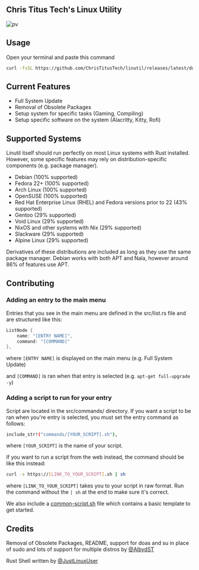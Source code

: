 ## Chris Titus Tech's Linux Utility

![pv](https://i.imgur.com/quoAwXf.png)

## Usage

Open your terminal and paste this command
```bash
curl -fsSL https://github.com/ChrisTitusTech/linutil/releases/latest/download/start.sh | sh
```

## Current Features

- Full System Update
- Removal of Obsolete Packages
- Setup system for specific tasks (Gaming, Compiling)
- Setup specific software on the system (Alacritty, Kitty, Rofi)

## Supported Systems

Linutil itself should run perfectly on most Linux systems with Rust installed. However, some specific features may rely on distribution-specific components (e.g. package manager).

- Debian (100% supported)
- Fedora 22+ (100% supported)
- Arch Linux (100% supported)
- OpenSUSE (100% supported)
- Red Hat Enterprise Linux (RHEL) and Fedora versions prior to 22 (43% supported)
- Gentoo (29% supported)
- Void Linux (29% supported)
- NixOS and other systems with Nix (29% supported)
- Slackware (29% supported)
- Alpine Linux (29% supported)

Derivatives of these distributions are included as long as they use the same package manager. Debian works with both APT and Nala, however around 86% of features use APT.

## Contributing

### Adding an entry to the main menu

Entries that you see in the main menu are defined in the src/list.rs file and are structured like this:

``` rust
ListNode {
    name: "[ENTRY NAME]",
    command: "[COMMAND]"
},
```

where `[ENTRY NAME]` is displayed on the main menu (e.g. Full System Update)

and `[COMMAND]` is ran when that entry is selected (e.g. `apt-get full-upgrade -y`)

### Adding a script to run for your entry

Script are located in the src/commands/ directory. If you want a script to be ran when you're entry is selected, you must set the entry command as follows:

``` bash
include_str!("commands/[YOUR_SCRIPT].sh"),
```

where `[YOUR_SCRIPT]` is the name of your script.

If you want to run a script from the web instead, the command should be like this instead:

``` bash
curl -s https://[LINK_TO_YOUR_SCRIPT].sh | sh
```

where `[LINK_TO_YOUR_SCRIPT]` takes you to your script in raw format. Run the command without the `| sh` at the end to make sure it's correct.

We also include a [common-script.sh](https://github.com/ChrisTitusTech/linutil/blob/main/src/commands/common-script.sh) file which contains a basic template to get started.

## Credits

Removal of Obsolete Packages, README, support for doas and su in place of sudo and lots of support for multiple distros by [@AlbydST](https://github.com/AlbydST)

Rust Shell written by [@JustLinuxUser](https://github.com/JustLinuxUser)
